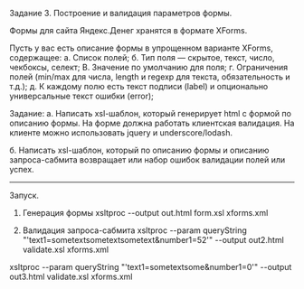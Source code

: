 ﻿Задание 3. Построение и валидация параметров формы.

Формы для сайта Яндекс.Денег хранятся в формате XForms.

Пусть у вас есть описание формы в упрощенном варианте XForms,
содержащее:
а. Список полей;
б. Тип поля — скрытое, текст, число, чекбоксы, селект;
В. Значение по умолчанию для поля;
г. Ограничения полей (min/max для числа, length и regexp для текста,
обязательность и т.д.);
д. К каждому полю есть текст подписи (label) и опционально универсальные 
текст ошибки (error);

Задание:
а. Написать xsl-шаблон, который генерирует html с формой по описанию формы.
На форме должна работать клиентская валидация.
На клиенте можно использовать jquery и underscore/lodash.

б. Написать xsl-шаблон, который по описанию формы и описанию запроса-сабмита 
возвращает или набор ошибок валидации полей или успех.


-----
Запуск.
1. Генерация формы
xsltproc --output out.html form.xsl xforms.xml

2. Валидация запроса-сабмита
xsltproc --param queryString "'text1=sometextsometextsometext&number1=52'" --output out2.html validate.xsl xforms.xml

xsltproc --param queryString "'text1=sometextsome&number1=0'" --output out3.html validate.xsl xforms.xml



